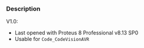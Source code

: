### Description

V1.0:
- Last opened with Proteus 8 Professional v8.13 SP0
- Usable for `Code_CodeVisionAVR`